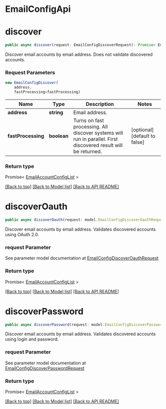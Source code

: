 
# EmailConfigApi

                    
<a name="discover"></a>
# **discover**
```typescript
public async discover(request: EmailConfigDiscoverRequest): Promise< EmailAccountConfigList >
```

Discover email accounts by email address. Does not validate discovered accounts.             

### Request Parameters
```typescript
new EmailConfigDiscover(
    address,
    fastProcessing=fastProcessing)
```

Name | Type | Description | Notes
---- | ---- | ----------- | -----
 **address** | **string**| Email address. |
 **fastProcessing** | **boolean**| Turns on fast processing. All discover systems will run in parallel. First discovered result will be returned.              | [optional] [default to false]

### Return type

Promise< [EmailAccountConfigList](EmailAccountConfigList.md) >

[[Back to top]](#) [[Back to Model list]](Models.md) [[Back to API README]](README.md)
                    
<a name="discoverOauth"></a>
# **discoverOauth**
```typescript
public async discoverOauth(request: model.EmailConfigDiscoverOauthRequest): Promise< EmailAccountConfigList >
```

Discover email accounts by email address. Validates discovered accounts using OAuth 2.0.             

### request Parameter

See parameter model documentation at [EmailConfigDiscoverOauthRequest](EmailConfigDiscoverOauthRequest.md)

### Return type

Promise< [EmailAccountConfigList](EmailAccountConfigList.md) >

[[Back to top]](#) [[Back to Model list]](Models.md) [[Back to API README]](README.md)

                    
<a name="discoverPassword"></a>
# **discoverPassword**
```typescript
public async discoverPassword(request: model.EmailConfigDiscoverPasswordRequest): Promise< EmailAccountConfigList >
```

Discover email accounts by email address. Validates discovered accounts using login and password.             

### request Parameter

See parameter model documentation at [EmailConfigDiscoverPasswordRequest](EmailConfigDiscoverPasswordRequest.md)

### Return type

Promise< [EmailAccountConfigList](EmailAccountConfigList.md) >

[[Back to top]](#) [[Back to Model list]](Models.md) [[Back to API README]](README.md)

